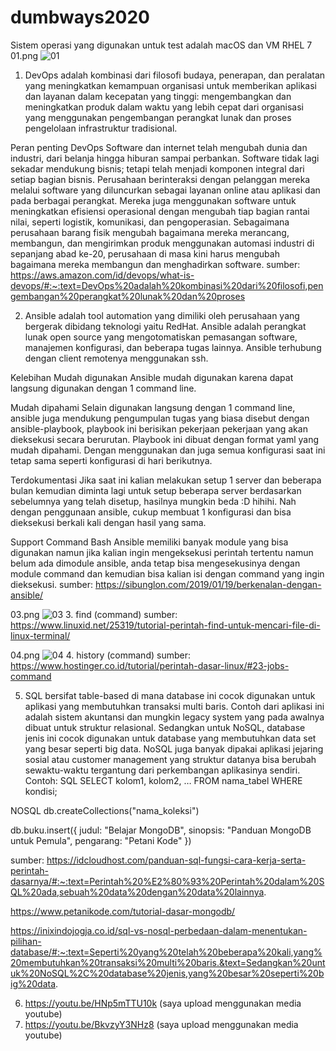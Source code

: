 # dumbways2020
Sistem operasi yang digunakan untuk test adalah macOS dan VM RHEL 7
01.png ![01](https://user-images.githubusercontent.com/45087061/99877401-8799fb80-2c30-11eb-92c8-207980814816.png)
1. DevOps adalah kombinasi dari filosofi budaya, penerapan, dan peralatan yang meningkatkan kemampuan organisasi untuk memberikan aplikasi dan layanan dalam kecepatan yang tinggi: mengembangkan dan meningkatkan produk dalam waktu yang lebih cepat dari organisasi yang menggunakan pengembangan perangkat lunak dan proses pengelolaan infrastruktur tradisional.

Peran penting DevOps
Software dan internet telah mengubah dunia dan industri, dari belanja hingga hiburan sampai perbankan. Software tidak lagi sekadar mendukung bisnis; tetapi telah menjadi komponen integral dari setiap bagian bisnis. Perusahaan berinteraksi dengan pelanggan mereka melalui software yang diluncurkan sebagai layanan online atau aplikasi dan pada berbagai perangkat. Mereka juga menggunakan software untuk meningkatkan efisiensi operasional dengan mengubah tiap bagian rantai nilai, seperti logistik, komunikasi, dan pengoperasian. Sebagaimana perusahaan barang fisik mengubah bagaimana mereka merancang, membangun, dan mengirimkan produk menggunakan automasi industri di sepanjang abad ke-20, perusahaan di masa kini harus mengubah bagaimana mereka membangun dan menghadirkan software.
sumber: https://aws.amazon.com/id/devops/what-is-devops/#:~:text=DevOps%20adalah%20kombinasi%20dari%20filosofi,pengembangan%20perangkat%20lunak%20dan%20proses

2. Ansible adalah tool automation yang dimiliki oleh perusahaan yang bergerak dibidang teknologi yaitu RedHat. Ansible adalah perangkat lunak open source yang mengotomatiskan pemasangan software, manajemen konfigurasi, dan beberapa tugas lainnya. Ansible terhubung dengan client remotenya menggunakan ssh.

Kelebihan
Mudah digunakan
Ansible mudah digunakan karena dapat langsung digunakan dengan 1 command line.

Mudah dipahami
Selain digunakan langsung dengan 1 command line, ansible juga mendukung pengumpulan tugas yang biasa disebut dengan ansible-playbook, playbook ini berisikan pekerjaan pekerjaan yang akan dieksekusi secara berurutan. Playbook ini dibuat dengan format yaml yang mudah dipahami. Dengan menggunakan dan juga semua konfigurasi saat ini tetap sama seperti konfigurasi di hari berikutnya.

Terdokumentasi
Jika saat ini kalian melakukan setup 1 server dan beberapa bulan kemudian diminta lagi untuk setup beberapa server berdasarkan sebelumnya yang telah disetup, hasilnya mungkin beda :D hihihi. Nah dengan penggunaan ansible, cukup membuat 1 konfigurasi dan bisa dieksekusi berkali kali dengan hasil yang sama.

Support Command Bash
Ansible memiliki banyak module yang bisa digunakan namun jika kalian ingin mengeksekusi perintah tertentu namun belum ada dimodule ansible, anda tetap bisa mengesekusinya dengan module command dan kemudian bisa kalian isi dengan command yang ingin dieksekusi.
sumber: https://sibunglon.com/2019/01/19/berkenalan-dengan-ansible/

03.png ![03](https://user-images.githubusercontent.com/45087061/99877619-165b4800-2c32-11eb-89cd-590880036c85.png)
3. find (command)
    sumber: https://www.linuxid.net/25319/tutorial-perintah-find-untuk-mencari-file-di-linux-terminal/
    
04.png ![04](https://user-images.githubusercontent.com/45087061/99877745-e6f90b00-2c32-11eb-9aaf-1334de19a7cf.png)
4. history (command)
    sumber: https://www.hostinger.co.id/tutorial/perintah-dasar-linux/#23-jobs-command
    
5. SQL bersifat table-based di mana database ini cocok digunakan untuk aplikasi yang membutuhkan transaksi multi baris. Contoh dari aplikasi ini adalah sistem akuntansi dan mungkin legacy system yang pada awalnya dibuat untuk struktur relasional.  Sedangkan untuk NoSQL, database jenis ini cocok digunakan untuk database yang membutuhkan data set yang besar seperti big data.  NoSQL juga banyak dipakai aplikasi jejaring sosial atau customer management yang struktur datanya bisa berubah sewaktu-waktu tergantung dari perkembangan aplikasinya sendiri.
Contoh:
SQL
SELECT kolom1, kolom2, … FROM nama_tabel WHERE kondisi;

NOSQL
db.createCollections("nama_koleksi")

db.buku.insert({
    judul: "Belajar MongoDB",
    sinopsis: "Panduan MongoDB untuk Pemula",
    pengarang: "Petani Kode"
})

sumber: 
https://idcloudhost.com/panduan-sql-fungsi-cara-kerja-serta-perintah-dasarnya/#:~:text=Perintah%20%E2%80%93%20Perintah%20dalam%20SQL%20ada,sebuah%20data%20dengan%20data%20lainnya.

https://www.petanikode.com/tutorial-dasar-mongodb/

https://inixindojogja.co.id/sql-vs-nosql-perbedaan-dalam-menentukan-pilihan-database/#:~:text=Seperti%20yang%20telah%20beberapa%20kali,yang%20membutuhkan%20transaksi%20multi%20baris.&text=Sedangkan%20untuk%20NoSQL%2C%20database%20jenis,yang%20besar%20seperti%20big%20data.

6. https://youtu.be/HNp5mTTU10k (saya upload menggunakan media youtube)
7. https://youtu.be/BkvzyY3NHz8 (saya upload menggunakan media youtube)
